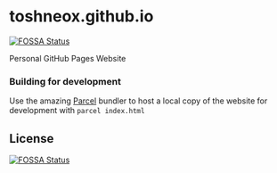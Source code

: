 # toshneox.github.io
[![FOSSA Status](https://app.fossa.io/api/projects/git%2Bgithub.com%2FToshNeox%2Ftoshneox.github.io.svg?type=shield)](https://app.fossa.io/projects/git%2Bgithub.com%2FToshNeox%2Ftoshneox.github.io?ref=badge_shield)

Personal GitHub Pages Website

### Building for development
Use the amazing [Parcel](https://github.com/parcel-bundler/parcel) bundler to host a local copy of the website for development with `parcel index.html`


## License
[![FOSSA Status](https://app.fossa.io/api/projects/git%2Bgithub.com%2FToshNeox%2Ftoshneox.github.io.svg?type=large)](https://app.fossa.io/projects/git%2Bgithub.com%2FToshNeox%2Ftoshneox.github.io?ref=badge_large)